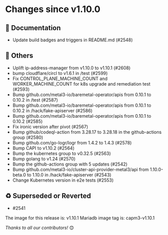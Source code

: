 <!-- markdownlint-disable no-inline-html line-length -->
# Changes since v1.10.0

## :book: Documentation

- Update build badges and triggers in README.md (#2548)

## :seedling: Others

- Uplift ip-address-manager from v1.10.0 to v1.10.1 (#2608)
- bump cloudflare/circl to v1.6.1 in /test (#2599)
- Fix CONTROL_PLANE_MACHINE_COUNT and WORKER_MACHINE_COUNT for k8s upgrade and remediation test (#2593)
- Bump github.com/metal3-io/baremetal-operator/apis from 0.10.1 to 0.10.2 in /test (#2587)
- Bump github.com/metal3-io/baremetal-operator/apis from 0.10.1 to 0.10.2 in /hack/fake-apiserver (#2586)
- Bump github.com/metal3-io/baremetal-operator/apis from 0.10.1 to 0.10.2 (#2585)
- Fix ironic version after pivot (#2567)
- Bump github/codeql-action from 3.28.17 to 3.28.18 in the github-actions group (#2580)
- Bump github.com/go-logr/logr from 1.4.2 to 1.4.3 (#2578)
- Bump CAPI to v1.10.2 (#2564)
- Bump the kubernetes group to v0.32.5 (#2563)
- Bump golang to v1.24 (#2570)
- Bump the github-actions group with 5 updates (#2542)
- Bump github.com/metal3-io/cluster-api-provider-metal3/api from 1.10.0-beta.0 to 1.10.0 in /hack/fake-apiserver (#2543)
- Change Kubernetes version in e2e tests (#2553)

## :recycle: Superseded or Reverted

- #2541

The image for this release is: v1.10.1
Mariadb image tag is: capm3-v1.10.1

_Thanks to all our contributors!_ 😊
